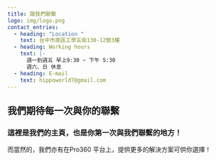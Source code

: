 ```yaml
---
title: 跟我們聯繫
logo: img/logo.png
contact_entries:
  - heading: "Location "
    text: 台中市南區工學五街130-12號3樓
  - heading: Working hours
    text: |-
      週一到週五 早上9:30 ~ 下午 5:30 
      週六、日 休息
  - heading: E-mail
    text: hippoworld7@gmail.com
---
```

## 我們期待每一次與你的聯繫

### 這裡是我們的主頁，也是你第一次與我們聯繫的地方！

而當然的，我們亦有在Pro360 平台上，提供更多的解決方案可供你選擇！